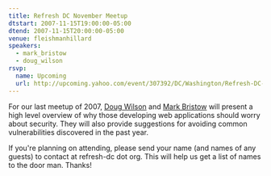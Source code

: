 ```yaml
---
title: Refresh DC November Meetup
dtstart: 2007-11-15T19:00:00-05:00
dtend: 2007-11-15T20:00:00-05:00
venue: fleishmanhillard
speakers:
  - mark_bristow
  - doug_wilson
rsvp:
  name: Upcoming
  url: http://upcoming.yahoo.com/event/307392/DC/Washington/Refresh-DC-November-meetup/Fleishman-Hillard-DC/
---
```


For our last meetup of 2007, [Doug Wilson](http://www.onelittlewindow.org/) and [Mark Bristow](http://www.onelittlewindow.org/) will present a high level overview of why those developing web applications should worry about security. They will also provide suggestions for avoiding common vulnerabilities discovered in the past year.

If you're planning on attending, please send your name (and names of any guests) to contact at refresh-dc dot org. This will help us get a list of names to the door man. Thanks!